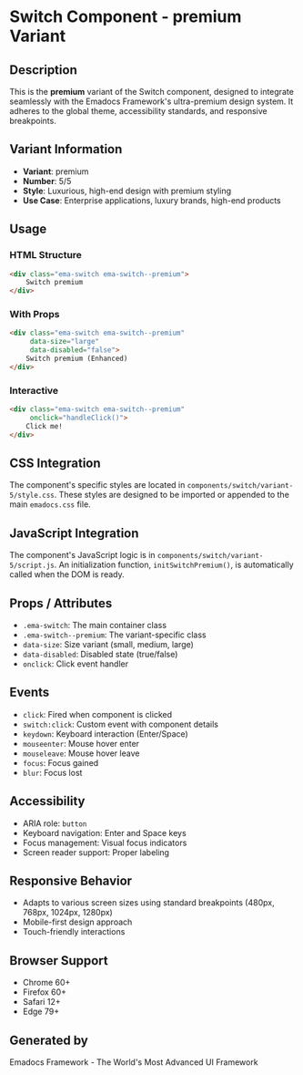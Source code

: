 # Switch Component - premium Variant

## Description
This is the **premium** variant of the Switch component, designed to integrate seamlessly with the Emadocs Framework's ultra-premium design system. It adheres to the global theme, accessibility standards, and responsive breakpoints.

## Variant Information
- **Variant**: premium
- **Number**: 5/5
- **Style**: Luxurious, high-end design with premium styling
- **Use Case**: Enterprise applications, luxury brands, high-end products

## Usage

### HTML Structure
```html
<div class="ema-switch ema-switch--premium">
    Switch premium
</div>
```

### With Props
```html
<div class="ema-switch ema-switch--premium" 
     data-size="large" 
     data-disabled="false">
    Switch premium (Enhanced)
</div>
```

### Interactive
```html
<div class="ema-switch ema-switch--premium" 
     onclick="handleClick()">
    Click me!
</div>
```

## CSS Integration
The component's specific styles are located in `components/switch/variant-5/style.css`. These styles are designed to be imported or appended to the main `emadocs.css` file.

## JavaScript Integration
The component's JavaScript logic is in `components/switch/variant-5/script.js`. An initialization function, `initSwitchPremium()`, is automatically called when the DOM is ready.

## Props / Attributes
- `.ema-switch`: The main container class
- `.ema-switch--premium`: The variant-specific class
- `data-size`: Size variant (small, medium, large)
- `data-disabled`: Disabled state (true/false)
- `onclick`: Click event handler

## Events
- `click`: Fired when component is clicked
- `switch:click`: Custom event with component details
- `keydown`: Keyboard interaction (Enter/Space)
- `mouseenter`: Mouse hover enter
- `mouseleave`: Mouse hover leave
- `focus`: Focus gained
- `blur`: Focus lost

## Accessibility
- ARIA role: `button`
- Keyboard navigation: Enter and Space keys
- Focus management: Visual focus indicators
- Screen reader support: Proper labeling

## Responsive Behavior
- Adapts to various screen sizes using standard breakpoints (480px, 768px, 1024px, 1280px)
- Mobile-first design approach
- Touch-friendly interactions

## Browser Support
- Chrome 60+
- Firefox 60+
- Safari 12+
- Edge 79+

## Generated by
Emadocs Framework - The World's Most Advanced UI Framework
